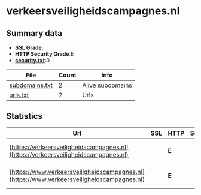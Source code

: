 

# verkeersveiligheidscampagnes.nl
## Summary data


 - **SSL Grade**:
 - **HTTP Security Grade**:E
 - **[security.txt](https://www.digitaleoverheid.nl/nieuws/standaard-security-txt-nu-verplicht-voor-overheid/)**:0


| File       | Count | Info |
|------------|-------|------|
|[subdomains.txt](/data/verkeersveiligheidscampagnes.nl/subdomains.txt)|2|Alive subdomains|
|[urls.txt](/data/verkeersveiligheidscampagnes.nl/urls.txt)|2|Urls|


## Statistics


| Url | SSL | HTTP | Server | Cookie | HSTS | CORS | CTO | CSP | XFO | XXP | RP |FP| Tech |Title |
|--------|-------|-------|------|------|------|------|------|------|------|------|------|------|------|------|
|[https://verkeersveiligheidscampagnes.nl](https://verkeersveiligheidscampagnes.nl)| | **E**|| | | | | | | | :white_check_mark: | |HSTS Microsoft ASP.NET|Object moved|
|[https://www.verkeersveiligheidscampagnes.nl](https://www.verkeersveiligheidscampagnes.nl)| | **E**|| | | | | | | | :white_check_mark: | |HSTS Microsoft ASP.NET|Object moved|


